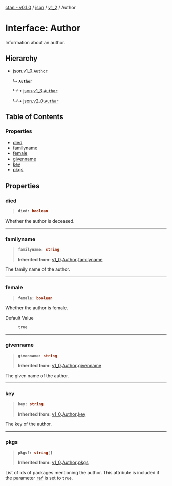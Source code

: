 [ctan - v0.1.0](../README.md) / [json](../modules/json.md) / [v1\_2](../modules/json.v1_2.md) / Author

# Interface: Author

Information about an author.

## Hierarchy

- [json](../modules/json.md)**.**[v1_0](../modules/json.v1_0.md)**.**<code>[Author](json.v1_0.Author.md)</code>

  ↳ **`Author`**

  ↳↳ [json](../modules/json.md)**.**[v1_3](../modules/json.v1_3.md)**.**<code>[Author](json.v1_3.Author.md)</code>

  ↳↳ [json](../modules/json.md)**.**[v2_0](../modules/json.v2_0.md)**.**<code>[Author](json.v2_0.Author.md)</code>

## Table of Contents

### Properties

- [died](json.v1_2.Author.md#died)
- [familyname](json.v1_2.Author.md#familyname)
- [female](json.v1_2.Author.md#female)
- [givenname](json.v1_2.Author.md#givenname)
- [key](json.v1_2.Author.md#key)
- [pkgs](json.v1_2.Author.md#pkgs)

## Properties

### died

> <b>
>
> ```typescript
> died: boolean
> ```
>
> </b>

Whether the author is deceased.

<dl>

</dl>

___

### familyname

> <b>
>
> ```typescript
> familyname: string
> ```
>
> </b>
>
> **Inherited from:** [v1_0](../modules/json.v1_0.md)**.**[Author](json.v1_0.Author.md)**.**[familyname](json.v1_0.Author.md#familyname)
>

The family name of the author.

<dl>

</dl>

___

### female

> <b>
>
> ```typescript
> female: boolean
> ```
>
> </b>

Whether the author is female.

<dl>
<dt> Default Value</dt>
<dd><p>

`true`

</p></dd>
</dl>

___

### givenname

> <b>
>
> ```typescript
> givenname: string
> ```
>
> </b>
>
> **Inherited from:** [v1_0](../modules/json.v1_0.md)**.**[Author](json.v1_0.Author.md)**.**[givenname](json.v1_0.Author.md#givenname)
>

The given name of the author.

<dl>

</dl>

___

### key

> <b>
>
> ```typescript
> key: string
> ```
>
> </b>
>
> **Inherited from:** [v1_0](../modules/json.v1_0.md)**.**[Author](json.v1_0.Author.md)**.**[key](json.v1_0.Author.md#key)
>

The key of the author.

<dl>

</dl>

___

### pkgs

> <b>
>
> ```typescript
> pkgs?: string[]
> ```
>
> </b>
>
> **Inherited from:** [v1_0](../modules/json.v1_0.md)**.**[Author](json.v1_0.Author.md)**.**[pkgs](json.v1_0.Author.md#pkgs)
>

List of ids of packages mentioning the author.
This attribute is included
if the parameter [`ref`](json.v1_2.AuthorParameters.md#ref) is set to `true`.

<dl>

</dl>
